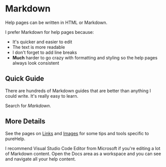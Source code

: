 # Markdown

Help pages can be written in HTML or Markdown.  

I prefer Markdown for help pages because:

* It's quicker and easier to edit
* The text is more readable
* I don't forget to add line breaks
* **Much** harder to go crazy with formatting and styling so the help pages always look consistent

## Quick Guide

There are hundreds of Markdown guides that are better than anything I could write.  It's really easy to learn. 

Search for *Markdown*.

## More Details

See the pages on [Links](javascript:linkTo("Links")) and [Images](javascript:linkTo("Images")) for some tips and tools specific to pureHelp.

I recommend Visual Studio Code Editor from Microsoft if you're editing a lot of Markdown content.  Open the Docs area as a workspace and you can see and navigate all your help content.


